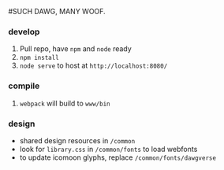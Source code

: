 #SUCH DAWG, MANY WOOF.


### develop
1. Pull repo, have `npm` and `node` ready
2. `npm install`
3. `node serve` to host at `http://localhost:8080/`


### compile
1. `webpack` will build to `www/bin`

### design
* shared design resources in `/common` 
* look for `library.css` in `/common/fonts` to load webfonts
* to update icomoon glyphs, replace `/common/fonts/dawgverse` 
